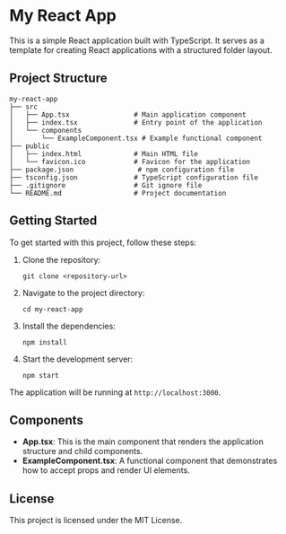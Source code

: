# My React App

This is a simple React application built with TypeScript. It serves as a template for creating React applications with a structured folder layout.

## Project Structure

```
my-react-app
├── src
│   ├── App.tsx                # Main application component
│   ├── index.tsx              # Entry point of the application
│   └── components
│       └── ExampleComponent.tsx # Example functional component
├── public
│   ├── index.html             # Main HTML file
│   └── favicon.ico            # Favicon for the application
├── package.json                # npm configuration file
├── tsconfig.json              # TypeScript configuration file
├── .gitignore                 # Git ignore file
└── README.md                  # Project documentation
```

## Getting Started

To get started with this project, follow these steps:

1. Clone the repository:
   ```
   git clone <repository-url>
   ```

2. Navigate to the project directory:
   ```
   cd my-react-app
   ```

3. Install the dependencies:
   ```
   npm install
   ```

4. Start the development server:
   ```
   npm start
   ```

The application will be running at `http://localhost:3000`.

## Components

- **App.tsx**: This is the main component that renders the application structure and child components.
- **ExampleComponent.tsx**: A functional component that demonstrates how to accept props and render UI elements.

## License

This project is licensed under the MIT License.